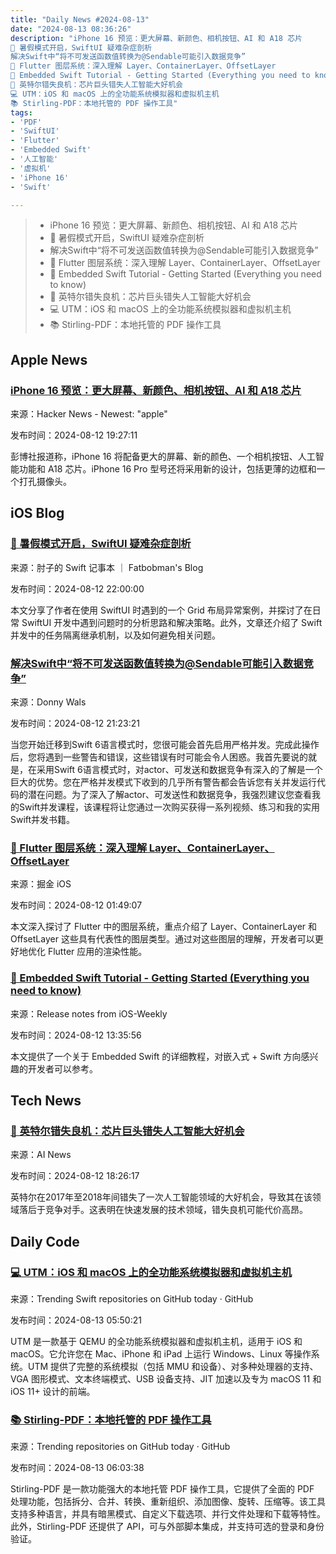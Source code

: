 ```yaml
---
title: "Daily News #2024-08-13"
date: "2024-08-13 08:36:26"
description: "iPhone 16 预览：更大屏幕、新颜色、相机按钮、AI 和 A18 芯片
🌟 暑假模式开启，SwiftUI 疑难杂症剖析
解决Swift中“将不可发送函数值转换为@Sendable可能引入数据竞争”
🎨 Flutter 图层系统：深入理解 Layer、ContainerLayer、OffsetLayer
🐢 Embedded Swift Tutorial - Getting Started (Everything you need to know)
🤔 英特尔错失良机：芯片巨头错失人工智能大好机会
💻 UTM：iOS 和 macOS 上的全功能系统模拟器和虚拟机主机
📚 Stirling-PDF：本地托管的 PDF 操作工具"
tags: 
- 'PDF'
- 'SwiftUI'
- 'Flutter'
- 'Embedded Swift'
- '人工智能'
- '虚拟机'
- 'iPhone 16'
- 'Swift'

---
```


> - iPhone 16 预览：更大屏幕、新颜色、相机按钮、AI 和 A18 芯片
> - 🌟 暑假模式开启，SwiftUI 疑难杂症剖析
> - 解决Swift中“将不可发送函数值转换为@Sendable可能引入数据竞争”
> - 🎨 Flutter 图层系统：深入理解 Layer、ContainerLayer、OffsetLayer
> - 🐢 Embedded Swift Tutorial - Getting Started (Everything you need to know)
> - 🤔 英特尔错失良机：芯片巨头错失人工智能大好机会
> - 💻 UTM：iOS 和 macOS 上的全功能系统模拟器和虚拟机主机
> - 📚 Stirling-PDF：本地托管的 PDF 操作工具

## Apple News

### [iPhone 16 预览：更大屏幕、新颜色、相机按钮、AI 和 A18 芯片](https://www.bloomberg.com/news/newsletters/2024-08-11/iphone-16-preview-bigger-screens-new-colors-camera-button-ai-and-a18-chip-lzpk5495)

来源：Hacker News - Newest: "apple"

发布时间：2024-08-12 19:27:11

彭博社报道称，iPhone 16 将配备更大的屏幕、新的颜色、一个相机按钮、人工智能功能和 A18 芯片。iPhone 16 Pro 型号还将采用新的设计，包括更薄的边框和一个打孔摄像头。

## iOS Blog

### [🌟 暑假模式开启，SwiftUI 疑难杂症剖析](https://fatbobman.com/zh/weekly/issue-044/)

来源：肘子的 Swift 记事本 ｜ Fatbobman's Blog

发布时间：2024-08-12 22:00:00

本文分享了作者在使用 SwiftUI 时遇到的一个 Grid 布局异常案例，并探讨了在日常 SwiftUI 开发中遇到问题时的分析思路和解决策略。此外，文章还介绍了 Swift 并发中的任务隔离继承机制，以及如何避免相关问题。

### [解决Swift中“将不可发送函数值转换为@Sendable可能引入数据竞争”](https://www.donnywals.com/solving-converting-non-sendable-function-value-may-introduce-data-races-in-swift/)

来源：Donny Wals

发布时间：2024-08-12 21:23:21

当您开始迁移到Swift 6语言模式时，您很可能会首先启用严格并发。完成此操作后，您将遇到一些警告和错误，这些错误有时可能会令人困惑。我首先要说的就是，在采用Swift 6语言模式时，对actor、可发送和数据竞争有深入的了解是一个巨大的优势。您在严格并发模式下收到的几乎所有警告都会告诉您有关并发运行代码的潜在问题。为了深入了解actor、可发送性和数据竞争，我强烈建议您查看我的Swift并发课程，该课程将让您通过一次购买获得一系列视频、练习和我的实用Swift并发书籍。

### [🎨 Flutter 图层系统：深入理解 Layer、ContainerLayer、OffsetLayer](https://juejin.cn/post/7401354593588822057)

来源：掘金 iOS

发布时间：2024-08-12 01:49:07

本文深入探讨了 Flutter 中的图层系统，重点介绍了 Layer、ContainerLayer 和 OffsetLayer 这些具有代表性的图层类型。通过对这些图层的理解，开发者可以更好地优化 Flutter 应用的渲染性能。

### [🐢 Embedded Swift Tutorial - Getting Started (Everything you need to know)](https://github.com/SwiftOldDriver/iOS-Weekly/releases/tag/%23301)

来源：Release notes from iOS-Weekly

发布时间：2024-08-12 13:35:56

本文提供了一个关于 Embedded Swift 的详细教程，对嵌入式 + Swift 方向感兴趣的开发者可以参考。

## Tech News

### [🤔 英特尔错失良机：芯片巨头错失人工智能大好机会](https://www.artificialintelligence-news.com/news/intels-ai-fumble-how-the-chip-giant-missed-a-big-opportunity/)

来源：AI News

发布时间：2024-08-12 18:26:17

英特尔在2017年至2018年间错失了一次人工智能领域的大好机会，导致其在该领域落后于竞争对手。这表明在快速发展的技术领域，错失良机可能代价高昂。

## Daily Code

### [💻 UTM：iOS 和 macOS 上的全功能系统模拟器和虚拟机主机](https://github.com/utmapp/UTM)

来源：Trending Swift repositories on GitHub today · GitHub

发布时间：2024-08-13 05:50:21

UTM 是一款基于 QEMU 的全功能系统模拟器和虚拟机主机，适用于 iOS 和 macOS。它允许您在 Mac、iPhone 和 iPad 上运行 Windows、Linux 等操作系统。UTM 提供了完整的系统模拟（包括 MMU 和设备）、对多种处理器的支持、VGA 图形模式、文本终端模式、USB 设备支持、JIT 加速以及专为 macOS 11 和 iOS 11+ 设计的前端。

### [📚 Stirling-PDF：本地托管的 PDF 操作工具](https://github.com/Stirling-Tools/Stirling-PDF)

来源：Trending repositories on GitHub today · GitHub

发布时间：2024-08-13 06:03:38

Stirling-PDF 是一款功能强大的本地托管 PDF 操作工具，它提供了全面的 PDF 处理功能，包括拆分、合并、转换、重新组织、添加图像、旋转、压缩等。该工具支持多种语言，并具有暗黑模式、自定义下载选项、并行文件处理和下载等特性。此外，Stirling-PDF 还提供了 API，可与外部脚本集成，并支持可选的登录和身份验证。
